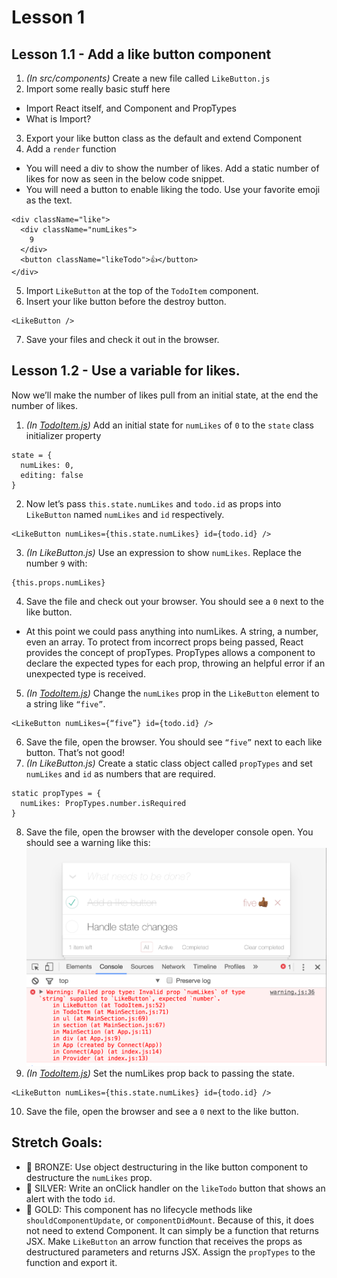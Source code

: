 # Lesson 1
## Lesson 1.1 - Add a like button component
1. _(In src/components)_ Create a new file called `LikeButton.js`
2. Import some really basic stuff here
  * Import React itself, and Component and PropTypes
  * What is Import?
3. Export your like button class as the default and extend Component
4. Add a `render` function
  * You will need a div to show the number of likes. Add a static number of likes for now as seen in the below code snippet.
  * You will need a button to enable liking the todo. Use your favorite emoji as the text.
```
<div className="like">
  <div className="numLikes">
    9
  </div>            
  <button className="likeTodo">👍</button>
</div>
```
5. Import `LikeButton` at the top of the `TodoItem` component.
6. Insert your like button before the destroy button.
```
<LikeButton />
```
7. Save your files and check it out in the browser.

## Lesson 1.2 - Use a variable for likes.
Now we’ll make the number of likes pull from an initial state, at the end the number of likes.
1. _(In [TodoItem.js](src/components/TodoItem.js))_ Add an initial state for `numLikes` of `0` to the `state` class initializer property
```
state = {
  numLikes: 0,
  editing: false
}
```
2. Now let’s pass `this.state.numLikes` and `todo.id` as props into `LikeButton` named `numLikes` and `id` respectively.
```
<LikeButton numLikes={this.state.numLikes} id={todo.id} />
```
3. _(In LikeButton.js)_ Use an expression to show `numLikes`. Replace the number `9` with:
```
{this.props.numLikes}
```
4. Save the file and check out your browser. You should see a `0` next to the like button.
  * At this point we could pass anything into numLikes. A string, a number, even an array. To protect from incorrect props being passed, React provides the concept of propTypes. PropTypes allows a component to declare the expected types for each prop, throwing an helpful error if an unexpected type is received.
5. _(In [TodoItem.js](src/components/TodoItem.js))_ Change the `numLikes` prop in the `LikeButton` element to a string like `“five”`.
```
<LikeButton numLikes={“five”} id={todo.id} />
```
6. Save the file, open the browser. You should see `“five”` next to each like button. That’s not good!
7. _(In LikeButton.js)_ Create a static class object called `propTypes` and set `numLikes` and `id` as numbers that are required.
```
static propTypes = {
  numLikes: PropTypes.number.isRequired
}
```
8. Save the file, open the browser with the developer console open. You should see a warning like this:
![Failed prop type: Invalid prop numLikes of type string supplied to LikeButton, expected number.](../docs/assets/propTypes-warning.png)
9. _(In [TodoItem.js](src/components/TodoItem.js))_  Set the numLikes prop back to passing the state.
```
<LikeButton numLikes={this.state.numLikes} id={todo.id} />
```
10. Save the file, open the browser and see a `0` next to the like button.

## Stretch Goals:
* 🥉 BRONZE: Use object destructuring in the like button component to destructure the `numLikes` prop.
* 🥈 SILVER: Write an onClick handler on the `likeTodo` button that shows an alert with the todo `id`.
* 🏅 GOLD: This component has no lifecycle methods like `shouldComponentUpdate`, or `componentDidMount`. Because of this, it does not need to extend Component. It can simply be a function that returns JSX. Make `LikeButton` an arrow function that receives the props as destructured parameters and returns JSX. Assign the `propTypes` to the function and export it.

